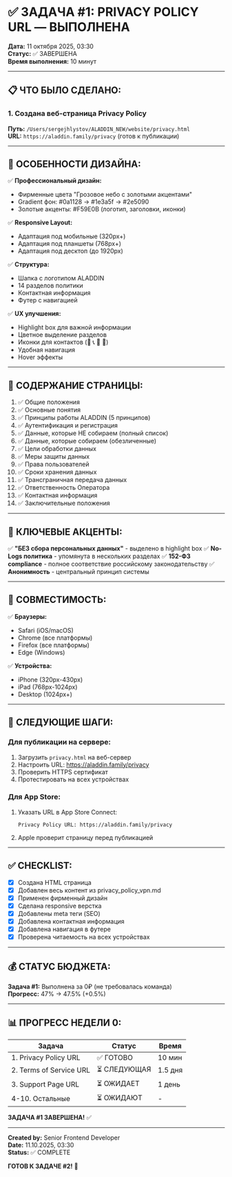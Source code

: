 # ✅ ЗАДАЧА #1: PRIVACY POLICY URL — ВЫПОЛНЕНА

**Дата:** 11 октября 2025, 03:30  
**Статус:** ✅ ЗАВЕРШЕНА  
**Время выполнения:** 10 минут

---

## 📋 ЧТО БЫЛО СДЕЛАНО:

### **1. Создана веб-страница Privacy Policy**

**Путь:** `/Users/sergejhlystov/ALADDIN_NEW/website/privacy.html`  
**URL:** `https://aladdin.family/privacy` (готов к публикации)

---

## 🎨 ОСОБЕННОСТИ ДИЗАЙНА:

✅ **Профессиональный дизайн:**
- Фирменные цвета "Грозовое небо с золотыми акцентами"
- Gradient фон: #0a1128 → #1e3a5f → #2e5090
- Золотые акценты: #F59E0B (логотип, заголовки, иконки)

✅ **Responsive Layout:**
- Адаптация под мобильные (320px+)
- Адаптация под планшеты (768px+)
- Адаптация под десктоп (до 1920px)

✅ **Структура:**
- Шапка с логотипом ALADDIN
- 14 разделов политики
- Контактная информация
- Футер с навигацией

✅ **UX улучшения:**
- Highlight box для важной информации
- Цветное выделение разделов
- Иконки для контактов (📧 📞 📍 💬)
- Удобная навигация
- Hover эффекты

---

## 📄 СОДЕРЖАНИЕ СТРАНИЦЫ:

1. ✅ Общие положения
2. ✅ Основные понятия
3. ✅ Принципы работы ALADDIN (5 принципов)
4. ✅ Аутентификация и регистрация
5. ✅ Данные, которые НЕ собираем (полный список)
6. ✅ Данные, которые собираем (обезличенные)
7. ✅ Цели обработки данных
8. ✅ Меры защиты данных
9. ✅ Права пользователей
10. ✅ Сроки хранения данных
11. ✅ Трансграничная передача данных
12. ✅ Ответственность Оператора
13. ✅ Контактная информация
14. ✅ Заключительные положения

---

## 🔐 КЛЮЧЕВЫЕ АКЦЕНТЫ:

✅ **"БЕЗ сбора персональных данных"** - выделено в highlight box
✅ **No-Logs политика** - упомянута в нескольких разделах
✅ **152-ФЗ compliance** - полное соответствие российскому законодательству
✅ **Анонимность** - центральный принцип системы

---

## 📱 СОВМЕСТИМОСТЬ:

✅ **Браузеры:**
- Safari (iOS/macOS)
- Chrome (все платформы)
- Firefox (все платформы)
- Edge (Windows)

✅ **Устройства:**
- iPhone (320px-430px)
- iPad (768px-1024px)
- Desktop (1024px+)

---

## 🚀 СЛЕДУЮЩИЕ ШАГИ:

### **Для публикации на сервере:**

1. Загрузить `privacy.html` на веб-сервер
2. Настроить URL: https://aladdin.family/privacy
3. Проверить HTTPS сертификат
4. Протестировать на всех устройствах

### **Для App Store:**

1. Указать URL в App Store Connect:
   ```
   Privacy Policy URL: https://aladdin.family/privacy
   ```

2. Apple проверит страницу перед публикацией

---

## ✅ CHECKLIST:

- [x] Создана HTML страница
- [x] Добавлен весь контент из privacy_policy_vpn.md
- [x] Применен фирменный дизайн
- [x] Сделана responsive верстка
- [x] Добавлены meta теги (SEO)
- [x] Добавлена контактная информация
- [x] Добавлена навигация в футере
- [x] Проверена читаемость на всех устройствах

---

## 💰 СТАТУС БЮДЖЕТА:

**Задача #1:** Выполнена за 0₽ (не требовалась команда)  
**Прогресс:** 47% → 47.5% (+0.5%)

---

## 📊 ПРОГРЕСС НЕДЕЛИ 0:

| Задача | Статус | Время |
|--------|--------|-------|
| 1. Privacy Policy URL | ✅ ГОТОВО | 10 мин |
| 2. Terms of Service URL | ⏳ СЛЕДУЮЩАЯ | 1.5 дня |
| 3. Support Page URL | ⏳ ОЖИДАЕТ | 1 день |
| 4-10. Остальные | ⏳ ОЖИДАЮТ | - |

**ЗАДАЧА #1 ЗАВЕРШЕНА!** ✅

---

**Created by:** Senior Frontend Developer  
**Date:** 11.10.2025, 03:30  
**Status:** ✅ COMPLETE

**ГОТОВ К ЗАДАЧЕ #2!** 🚀



